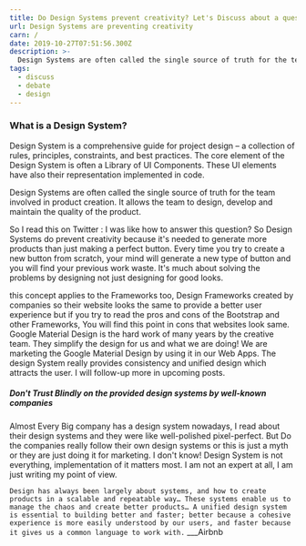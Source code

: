 ```yaml
---
title: Do Design Systems prevent creativity? Let's Discuss about a question
url: Design Systems are preventing creativity
carn: /
date: 2019-10-27T07:51:56.300Z
description: >-
  Design Systems are often called the single source of truth for the team involved in product creation. It allows the team to design, develop and maintain the quality of the product.
tags:
  - discuss
  - debate
  - design
---
```

### What is a Design System?
Design System is a comprehensive guide for project design – a collection of rules, principles, constraints, and best practices. The core element of the Design System is often a Library of UI Components. These UI elements have also their representation implemented in code.

Design Systems are often called the single source of truth for the team involved in product creation. It allows the team to design, develop and maintain the quality of the product.

So I read this on Twitter :
I was like how to answer this question? So Design Systems do prevent creativity because it's needed to generate more products than just making a perfect button. Every time you try to create a new button from scratch, your mind will generate a new type of button and you will find your previous work waste. It's much about solving the problems by designing not just designing for good looks.

this concept applies to the Frameworks too, Design Frameworks created by companies so their website looks the same to provide a better user experience but if you try to read the pros and cons of the Bootstrap and other Frameworks, You will find this point in cons that websites look same. Google Material Design is the hard work of many years by the creative team.
 They simplify the design for us and what we are doing! We are marketing the Google Material Design by using it in our Web Apps.
 The design System really provides consistency and unified design which attracts the user. I will follow-up more in upcoming posts.

##### Don't Trust Blindly on the provided design systems by well-known companies
Almost Every Big company has a design system nowadays, I read about their design systems and they were like well-polished pixel-perfect. But Do the companies really follow their own design systems or this is just a myth or they are just doing it for marketing. I don't know! Design System is not everything, implementation of it matters most. I am not an expert at all, I am just writing my point of view.

`Design has always been largely about systems, and how to create products in a scalable and repeatable way… These systems enable us to manage the chaos and create better products… A unified design system is essential to building better and faster; better because a cohesive experience is more easily understood by our users, and faster because it gives us a common language to work with.`
___Airbnb

